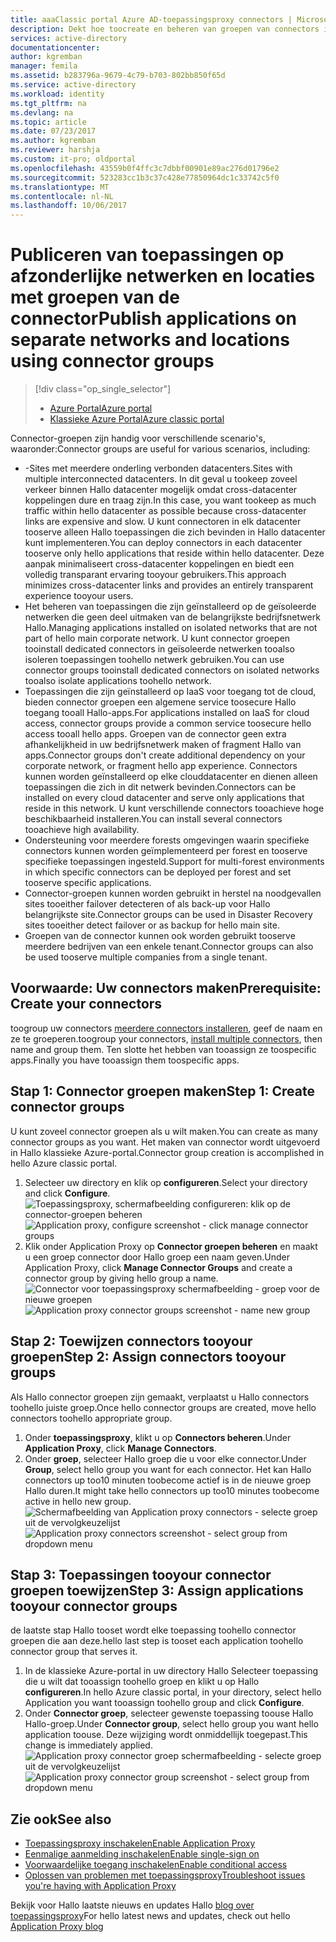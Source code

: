 ```yaml
---
title: aaaClassic portal Azure AD-toepassingsproxy connectors | Microsoft Docs
description: Dekt hoe toocreate en beheren van groepen van connectors in Azure AD-toepassingsproxy.
services: active-directory
documentationcenter: 
author: kgremban
manager: femila
ms.assetid: b283796a-9679-4c79-b703-802bb850f65d
ms.service: active-directory
ms.workload: identity
ms.tgt_pltfrm: na
ms.devlang: na
ms.topic: article
ms.date: 07/23/2017
ms.author: kgremban
ms.reviewer: harshja
ms.custom: it-pro; oldportal
ms.openlocfilehash: 43559b0f4ffc3c7dbbf00901e89ac276d01796e2
ms.sourcegitcommit: 523283cc1b3c37c428e77850964dc1c33742c5f0
ms.translationtype: MT
ms.contentlocale: nl-NL
ms.lasthandoff: 10/06/2017
---
```

# <a name="publish-applications-on-separate-networks-and-locations-using-connector-groups"></a><span data-ttu-id="5144b-103">Publiceren van toepassingen op afzonderlijke netwerken en locaties met groepen van de connector</span><span class="sxs-lookup"><span data-stu-id="5144b-103">Publish applications on separate networks and locations using connector groups</span></span>
> [!div class="op_single_selector"]
> * [<span data-ttu-id="5144b-104">Azure Portal</span><span class="sxs-lookup"><span data-stu-id="5144b-104">Azure portal</span></span>](active-directory-application-proxy-connectors-azure-portal.md)
> * [<span data-ttu-id="5144b-105">Klassieke Azure Portal</span><span class="sxs-lookup"><span data-stu-id="5144b-105">Azure classic portal</span></span>](active-directory-application-proxy-connectors.md)
>
>

<span data-ttu-id="5144b-106">Connector-groepen zijn handig voor verschillende scenario's, waaronder:</span><span class="sxs-lookup"><span data-stu-id="5144b-106">Connector groups are useful for various scenarios, including:</span></span>

* <span data-ttu-id="5144b-107">-Sites met meerdere onderling verbonden datacenters.</span><span class="sxs-lookup"><span data-stu-id="5144b-107">Sites with multiple interconnected datacenters.</span></span> <span data-ttu-id="5144b-108">In dit geval u tookeep zoveel verkeer binnen Hallo datacenter mogelijk omdat cross-datacenter koppelingen dure en traag zijn.</span><span class="sxs-lookup"><span data-stu-id="5144b-108">In this case, you want tookeep as much traffic within hello datacenter as possible because cross-datacenter links are expensive and slow.</span></span> <span data-ttu-id="5144b-109">U kunt connectoren in elk datacenter tooserve alleen Hallo toepassingen die zich bevinden in Hallo datacenter kunt implementeren.</span><span class="sxs-lookup"><span data-stu-id="5144b-109">You can deploy connectors in each datacenter tooserve only hello applications that reside within hello datacenter.</span></span> <span data-ttu-id="5144b-110">Deze aanpak minimaliseert cross-datacenter koppelingen en biedt een volledig transparant ervaring tooyour gebruikers.</span><span class="sxs-lookup"><span data-stu-id="5144b-110">This approach minimizes cross-datacenter links and provides an entirely transparent experience tooyour users.</span></span>
* <span data-ttu-id="5144b-111">Het beheren van toepassingen die zijn geïnstalleerd op de geïsoleerde netwerken die geen deel uitmaken van de belangrijkste bedrijfsnetwerk Hallo.</span><span class="sxs-lookup"><span data-stu-id="5144b-111">Managing applications installed on isolated networks that are not part of hello main corporate network.</span></span> <span data-ttu-id="5144b-112">U kunt connector groepen tooinstall dedicated connectors in geïsoleerde netwerken tooalso isoleren toepassingen toohello netwerk gebruiken.</span><span class="sxs-lookup"><span data-stu-id="5144b-112">You can use connector groups tooinstall dedicated connectors on isolated networks tooalso isolate applications toohello network.</span></span>
* <span data-ttu-id="5144b-113">Toepassingen die zijn geïnstalleerd op IaaS voor toegang tot de cloud, bieden connector groepen een algemene service toosecure Hallo toegang tooall Hallo-apps.</span><span class="sxs-lookup"><span data-stu-id="5144b-113">For applications installed on IaaS for cloud access, connector groups provide a common service toosecure hello access tooall hello apps.</span></span> <span data-ttu-id="5144b-114">Groepen van de connector geen extra afhankelijkheid in uw bedrijfsnetwerk maken of fragment Hallo van apps.</span><span class="sxs-lookup"><span data-stu-id="5144b-114">Connector groups don't create additional dependency on your corporate network, or fragment hello app experience.</span></span> <span data-ttu-id="5144b-115">Connectors kunnen worden geïnstalleerd op elke clouddatacenter en dienen alleen toepassingen die zich in dit netwerk bevinden.</span><span class="sxs-lookup"><span data-stu-id="5144b-115">Connectors can be installed on every cloud datacenter and serve only applications that reside in this network.</span></span> <span data-ttu-id="5144b-116">U kunt verschillende connectors tooachieve hoge beschikbaarheid installeren.</span><span class="sxs-lookup"><span data-stu-id="5144b-116">You can install several connectors tooachieve high availability.</span></span>
* <span data-ttu-id="5144b-117">Ondersteuning voor meerdere forests omgevingen waarin specifieke connectors kunnen worden geïmplementeerd per forest en tooserve specifieke toepassingen ingesteld.</span><span class="sxs-lookup"><span data-stu-id="5144b-117">Support for multi-forest environments in which specific connectors can be deployed per forest and set tooserve specific applications.</span></span>
* <span data-ttu-id="5144b-118">Connector-groepen kunnen worden gebruikt in herstel na noodgevallen sites tooeither failover detecteren of als back-up voor Hallo belangrijkste site.</span><span class="sxs-lookup"><span data-stu-id="5144b-118">Connector groups can be used in Disaster Recovery sites tooeither detect failover or as backup for hello main site.</span></span>
* <span data-ttu-id="5144b-119">Groepen van de connector kunnen ook worden gebruikt tooserve meerdere bedrijven van een enkele tenant.</span><span class="sxs-lookup"><span data-stu-id="5144b-119">Connector groups can also be used tooserve multiple companies from a single tenant.</span></span>

## <a name="prerequisite-create-your-connectors"></a><span data-ttu-id="5144b-120">Voorwaarde: Uw connectors maken</span><span class="sxs-lookup"><span data-stu-id="5144b-120">Prerequisite: Create your connectors</span></span>
<span data-ttu-id="5144b-121">toogroup uw connectors [meerdere connectors installeren](active-directory-application-proxy-enable.md), geef de naam en ze te groeperen.</span><span class="sxs-lookup"><span data-stu-id="5144b-121">toogroup your connectors, [install multiple connectors](active-directory-application-proxy-enable.md), then name and group them.</span></span> <span data-ttu-id="5144b-122">Ten slotte het hebben van tooassign ze toospecific apps.</span><span class="sxs-lookup"><span data-stu-id="5144b-122">Finally you have tooassign them toospecific apps.</span></span>

## <a name="step-1-create-connector-groups"></a><span data-ttu-id="5144b-123">Stap 1: Connector groepen maken</span><span class="sxs-lookup"><span data-stu-id="5144b-123">Step 1: Create connector groups</span></span>
<span data-ttu-id="5144b-124">U kunt zoveel connector groepen als u wilt maken.</span><span class="sxs-lookup"><span data-stu-id="5144b-124">You can create as many connector groups as you want.</span></span> <span data-ttu-id="5144b-125">Het maken van connector wordt uitgevoerd in Hallo klassieke Azure-portal.</span><span class="sxs-lookup"><span data-stu-id="5144b-125">Connector group creation is accomplished in hello Azure classic portal.</span></span>

1. <span data-ttu-id="5144b-126">Selecteer uw directory en klik op **configureren**.</span><span class="sxs-lookup"><span data-stu-id="5144b-126">Select your directory and click **Configure**.</span></span>  
    <span data-ttu-id="5144b-127">![Toepassingsproxy, schermafbeelding configureren: klik op de connector-groepen beheren](./media/active-directory-application-proxy-connectors/app_proxy_connectors_creategroup.png)</span><span class="sxs-lookup"><span data-stu-id="5144b-127">![Application proxy, configure screenshot - click manage connector groups](./media/active-directory-application-proxy-connectors/app_proxy_connectors_creategroup.png)</span></span>
2. <span data-ttu-id="5144b-128">Klik onder Application Proxy op **Connector groepen beheren** en maakt u een groep connector door Hallo groep een naam geven.</span><span class="sxs-lookup"><span data-stu-id="5144b-128">Under Application Proxy, click **Manage Connector Groups** and create a connector group by giving hello group a name.</span></span>  
    <span data-ttu-id="5144b-129">![Connector voor toepassingsproxy schermafbeelding - groep voor de nieuwe groepen](./media/active-directory-application-proxy-connectors/app_proxy_connectors_namegroup.png)</span><span class="sxs-lookup"><span data-stu-id="5144b-129">![Application proxy connector groups screenshot - name new group](./media/active-directory-application-proxy-connectors/app_proxy_connectors_namegroup.png)</span></span>

## <a name="step-2-assign-connectors-tooyour-groups"></a><span data-ttu-id="5144b-130">Stap 2: Toewijzen connectors tooyour groepen</span><span class="sxs-lookup"><span data-stu-id="5144b-130">Step 2: Assign connectors tooyour groups</span></span>
<span data-ttu-id="5144b-131">Als Hallo connector groepen zijn gemaakt, verplaatst u Hallo connectors toohello juiste groep.</span><span class="sxs-lookup"><span data-stu-id="5144b-131">Once hello connector groups are created, move hello connectors toohello appropriate group.</span></span>

1. <span data-ttu-id="5144b-132">Onder **toepassingsproxy**, klikt u op **Connectors beheren**.</span><span class="sxs-lookup"><span data-stu-id="5144b-132">Under **Application Proxy**, click **Manage Connectors**.</span></span>
2. <span data-ttu-id="5144b-133">Onder **groep**, selecteer Hallo groep die u voor elke connector.</span><span class="sxs-lookup"><span data-stu-id="5144b-133">Under **Group**, select hello group you want for each connector.</span></span> <span data-ttu-id="5144b-134">Het kan Hallo connectors up too10 minuten toobecome actief is in de nieuwe groep Hallo duren.</span><span class="sxs-lookup"><span data-stu-id="5144b-134">It might take hello connectors up too10 minutes toobecome active in hello new group.</span></span>  
    <span data-ttu-id="5144b-135">![Schermafbeelding van Application proxy connectors - selecte groep uit de vervolgkeuzelijst](./media/active-directory-application-proxy-connectors/app_proxy_connectors_connectorlist.png)</span><span class="sxs-lookup"><span data-stu-id="5144b-135">![Application proxy connectors screenshot - select group from dropdown menu](./media/active-directory-application-proxy-connectors/app_proxy_connectors_connectorlist.png)</span></span>

## <a name="step-3-assign-applications-tooyour-connector-groups"></a><span data-ttu-id="5144b-136">Stap 3: Toepassingen tooyour connector groepen toewijzen</span><span class="sxs-lookup"><span data-stu-id="5144b-136">Step 3: Assign applications tooyour connector groups</span></span>
<span data-ttu-id="5144b-137">de laatste stap Hallo tooset wordt elke toepassing toohello connector groepen die aan deze.</span><span class="sxs-lookup"><span data-stu-id="5144b-137">hello last step is tooset each application toohello connector group that serves it.</span></span>

1. <span data-ttu-id="5144b-138">In de klassieke Azure-portal in uw directory Hallo Selecteer toepassing die u wilt dat tooassign toohello groep en klikt u op Hallo **configureren**.</span><span class="sxs-lookup"><span data-stu-id="5144b-138">In hello Azure classic portal, in your directory, select hello Application you want tooassign toohello group and click **Configure**.</span></span>
2. <span data-ttu-id="5144b-139">Onder **Connector groep**, selecteer gewenste toepassing toouse Hallo Hallo-groep.</span><span class="sxs-lookup"><span data-stu-id="5144b-139">Under **Connector group**, select hello group you want hello application toouse.</span></span> <span data-ttu-id="5144b-140">Deze wijziging wordt onmiddellijk toegepast.</span><span class="sxs-lookup"><span data-stu-id="5144b-140">This change is immediately applied.</span></span>  
    <span data-ttu-id="5144b-141">![Application proxy connector groep schermafbeelding - selecte groep uit de vervolgkeuzelijst](./media/active-directory-application-proxy-connectors/app_proxy_connectors_newgroup.png)</span><span class="sxs-lookup"><span data-stu-id="5144b-141">![Application proxy connector group screenshot - select group from dropdown menu](./media/active-directory-application-proxy-connectors/app_proxy_connectors_newgroup.png)</span></span>

## <a name="see-also"></a><span data-ttu-id="5144b-142">Zie ook</span><span class="sxs-lookup"><span data-stu-id="5144b-142">See also</span></span>
* [<span data-ttu-id="5144b-143">Toepassingsproxy inschakelen</span><span class="sxs-lookup"><span data-stu-id="5144b-143">Enable Application Proxy</span></span>](active-directory-application-proxy-enable.md)
* [<span data-ttu-id="5144b-144">Eenmalige aanmelding inschakelen</span><span class="sxs-lookup"><span data-stu-id="5144b-144">Enable single-sign on</span></span>](active-directory-application-proxy-sso-using-kcd.md)
* [<span data-ttu-id="5144b-145">Voorwaardelijke toegang inschakelen</span><span class="sxs-lookup"><span data-stu-id="5144b-145">Enable conditional access</span></span>](active-directory-application-proxy-conditional-access.md)
* [<span data-ttu-id="5144b-146">Oplossen van problemen met toepassingsproxy</span><span class="sxs-lookup"><span data-stu-id="5144b-146">Troubleshoot issues you're having with Application Proxy</span></span>](active-directory-application-proxy-troubleshoot.md)

<span data-ttu-id="5144b-147">Bekijk voor Hallo laatste nieuws en updates Hallo [blog over toepassingsproxy](http://blogs.technet.com/b/applicationproxyblog/)</span><span class="sxs-lookup"><span data-stu-id="5144b-147">For hello latest news and updates, check out hello [Application Proxy blog](http://blogs.technet.com/b/applicationproxyblog/)</span></span>
